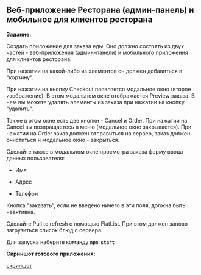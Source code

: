 ## Веб-приложение Ресторана (админ-панель) и мобильное для клиентов ресторана

**Задание:**

Создать приложение для заказа еды. Оно должно состоять из двух частей - веб-приложения (админ-панели) и мобильного приложения для клиентов ресторана.

При нажатии на какой-либо из элементов он должен добавиться в "корзину".


При нажатии на кнопку Checkout появляется модальное окно (второе изображение). В этом модальном окне отображается Preview заказа. В нем вы можете удалять элементы из заказа при нажатии на кнопку "удалить".



Также в этом окне есть две кнопки - Cancel и Order. При нажатии на Cancel вы возвращаетесь в меню (модальное окно закрывается). При нажатии на Order заказ должен отправиться на сервер, заказ должен очиститься и модальное окно - закрыться. 

Сделайте также в модальном окне просмотра заказа форму ввода данных пользователя:

* Имя

* Адрес

* Телефон

Кнопка "заказать", если не введено ничего в эти поля, должна быть неактивна.

Сделайте Pull to refresh с помощью FlatList. При этом должен заново загрузиться список блюд с сервера.


Для запуска наберите команду **`npm start`**


**Скриншот готового приложения:**

[скриншот](https://prnt.sc/rEaC2XKSrrBE)
